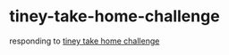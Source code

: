 # tiney-take-home-challenge

responding to [tiney take home challenge](https://docs.google.com/document/d/15OaqYC2Ko8yLXh-GE8S6Qj7bkD2FD8UQ8uHhIAbPQk4/edit)

